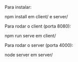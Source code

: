 Para instalar:

npm install em client/ e server/

Para rodar o client (porta 8080):

npm run serve em client/

Para rodar o server (porta 4000):

node server em server/
